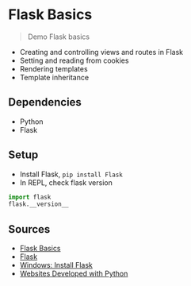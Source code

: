 # Flask Basics

> Demo Flask basics

- Creating and controlling views and routes in Flask
- Setting and reading from cookies
- Rendering templates
- Template inheritance

## Dependencies

- Python
- Flask


## Setup

- Install Flask, `pip install Flask`
- In REPL, check flask version
```python
import flask
flask.__version__
```











## Sources

- [Flask Basics](https://teamtreehouse.com/library/flask-basics)
- [Flask](http://flask.pocoo.org/)
- [Windows: Install Flask](https://teamtreehouse.com/library/setting-up-a-local-python-environment-windows)
- [Websites Developed with Python](https://www.quora.com/What-are-some-websites-developed-using-Python)


